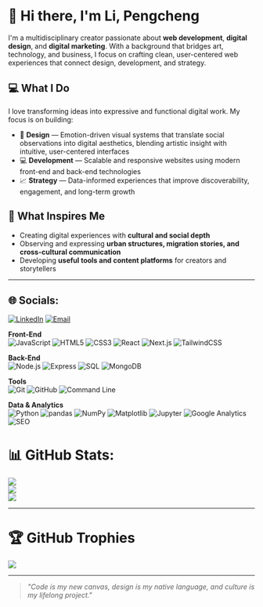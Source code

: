 # 👋 Hi there, I'm Li, Pengcheng

I'm a multidisciplinary creator passionate about **web development**, **digital design**, and **digital marketing**. With a background that bridges art, technology, and business, I focus on crafting clean, user-centered web experiences that connect design, development, and strategy.

## 💻 What I Do

I love transforming ideas into expressive and functional digital work. My focus is on building:

- 🎨 **Design** — Emotion-driven visual systems that translate social observations into digital aesthetics, blending artistic insight with intuitive, user-centered interfaces  
- 💻 **Development** — Scalable and responsive websites using modern front-end and back-end technologies  
- 📈 **Strategy** — Data-informed experiences that improve discoverability, engagement, and long-term growth

## 🧠 What Inspires Me

- Creating digital experiences with **cultural and social depth**  
- Observing and expressing **urban structures, migration stories, and cross-cultural communication**  
- Developing **useful tools and content platforms** for creators and storytellers

---

## 🌐 Socials:
[![LinkedIn](https://img.shields.io/badge/LinkedIn-%230077B5.svg?logo=linkedin&logoColor=white)](https://www.linkedin.com/in/pengcheng-li-5790a0298)
[![Email](https://img.shields.io/badge/Email-D14836?logo=gmail&logoColor=white)](mailto:lpc20231016@gmail.com)

**Front-End**  
![JavaScript](https://img.shields.io/badge/javascript-%23323330.svg?style=for-the-badge&logo=javascript&logoColor=%23F7DF1E)
![HTML5](https://img.shields.io/badge/html5-%23E34F26.svg?style=for-the-badge&logo=html5&logoColor=white)
![CSS3](https://img.shields.io/badge/css3-%231572B6.svg?style=for-the-badge&logo=css3&logoColor=white)
![React](https://img.shields.io/badge/react-%2320232a.svg?style=for-the-badge&logo=react&logoColor=%2361DAFB)
![Next.js](https://img.shields.io/badge/next.js-000000?style=for-the-badge&logo=nextdotjs&logoColor=white)
![TailwindCSS](https://img.shields.io/badge/tailwindcss-%2338B2AC.svg?style=for-the-badge&logo=tailwind-css&logoColor=white)

**Back-End**  
![Node.js](https://img.shields.io/badge/node.js-6DA55F?style=for-the-badge&logo=node.js&logoColor=white)
![Express](https://img.shields.io/badge/express.js-%23404d59.svg?style=for-the-badge&logo=express&logoColor=%2361DAFB)
![SQL](https://img.shields.io/badge/SQL-003B57?style=for-the-badge&logo=database&logoColor=white)
![MongoDB](https://img.shields.io/badge/mongodb-%234ea94b.svg?style=for-the-badge&logo=mongodb&logoColor=white)

**Tools**  
![Git](https://img.shields.io/badge/git-%23F05033.svg?style=for-the-badge&logo=git&logoColor=white)
![GitHub](https://img.shields.io/badge/github-%23121011.svg?style=for-the-badge&logo=github&logoColor=white)
![Command Line](https://img.shields.io/badge/CLI-000000?style=for-the-badge&logo=gnu-bash&logoColor=white)

**Data & Analytics**  
![Python](https://img.shields.io/badge/python-%233776AB.svg?style=for-the-badge&logo=python&logoColor=white)
![pandas](https://img.shields.io/badge/pandas-150458.svg?style=for-the-badge&logo=pandas&logoColor=white)
![NumPy](https://img.shields.io/badge/numpy-013243.svg?style=for-the-badge&logo=numpy&logoColor=white)
![Matplotlib](https://img.shields.io/badge/matplotlib-004080.svg?style=for-the-badge&logo=plotly&logoColor=white)
![Jupyter](https://img.shields.io/badge/Jupyter-F37626.svg?style=for-the-badge&logo=Jupyter&logoColor=white)
![Google Analytics](https://img.shields.io/badge/Google%20Analytics-E37400?style=for-the-badge&logo=googleanalytics&logoColor=white)
![SEO](https://img.shields.io/badge/SEO-4285F4?style=for-the-badge&logo=google&logoColor=white)


# 📊 GitHub Stats:
![](https://github-readme-stats.vercel.app/api?username=N01715807&theme=dark)<br/>
![](https://nirzak-streak-stats.vercel.app/?user=N01715807&theme=dark)<br/>
![](https://github-readme-stats.vercel.app/api/top-langs/?username=N01715807&theme=dark&layout=compact)

---

# 🏆 GitHub Trophies
![](https://github-profile-trophy.vercel.app/?username=N01715807&theme=radical&no-frame=false&no-bg=true&margin-w=4)

---


> _"Code is my new canvas, design is my native language, and culture is my lifelong project."_
